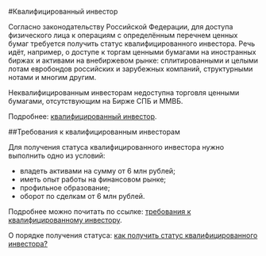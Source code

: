 #Квалифицированный инвестор

Согласно законодательству Российской Федерации, для доступа физического лица к операциям
с определённым перечнем ценных бумаг требуется получить статус квалифицированного инвестора.
Речь идёт, например, о доступе к торгам ценными бумагами на иностранных биржах и 
активами на внебиржевом рынке: сплитированными и целыми лотам евробондов 
российских и зарубежных компаний, структурными нотами и многим другим.

Неквалифицированным инвесторам недоступна торговля ценными бумагами, отсутствующим на Бирже СПБ и ММВБ.

Подробнее: [квалифицированный инвестор](https://help.tinkoff.ru/invest-premium/invest-premium-qualification/).

##Требования к квалифицированным инвесторам

Для получения статуса квалифицированного инвестора нужно выполнить одно из условий: 

* владеть активами на сумму от 6 млн рублей;
* иметь опыт работы на финансовом рынке; 
* профильное образование; 
* оборот по сделкам от 6 млн рублей.

Подробнее можно почитать по ссылке: [требования к квалифицированному инвестору](https://help.tinkoff.ru/invest-premium/invest-premium-qualification/invest-premium-requirement/).

О порядке получения статуса: [как получить статус квалифицированного инвестора?](https://help.tinkoff.ru/invest-premium/invest-premium-qualification/how-to-get-qualification/)
